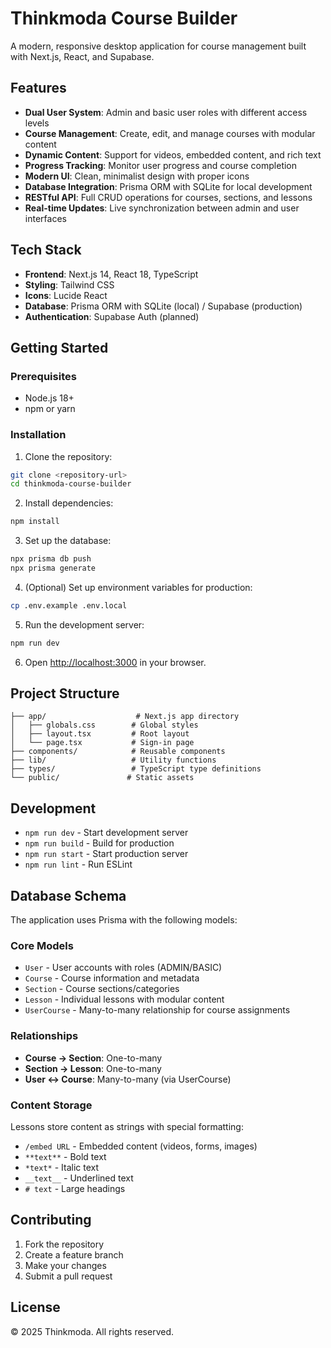 # Thinkmoda Course Builder

A modern, responsive desktop application for course management built with Next.js, React, and Supabase.

## Features

- **Dual User System**: Admin and basic user roles with different access levels
- **Course Management**: Create, edit, and manage courses with modular content
- **Dynamic Content**: Support for videos, embedded content, and rich text
- **Progress Tracking**: Monitor user progress and course completion
- **Modern UI**: Clean, minimalist design with proper icons
- **Database Integration**: Prisma ORM with SQLite for local development
- **RESTful API**: Full CRUD operations for courses, sections, and lessons
- **Real-time Updates**: Live synchronization between admin and user interfaces

## Tech Stack

- **Frontend**: Next.js 14, React 18, TypeScript
- **Styling**: Tailwind CSS
- **Icons**: Lucide React
- **Database**: Prisma ORM with SQLite (local) / Supabase (production)
- **Authentication**: Supabase Auth (planned)

## Getting Started

### Prerequisites

- Node.js 18+ 
- npm or yarn

### Installation

1. Clone the repository:
```bash
git clone <repository-url>
cd thinkmoda-course-builder
```

2. Install dependencies:
```bash
npm install
```

3. Set up the database:
```bash
npx prisma db push
npx prisma generate
```

4. (Optional) Set up environment variables for production:
```bash
cp .env.example .env.local
```

5. Run the development server:
```bash
npm run dev
```

6. Open [http://localhost:3000](http://localhost:3000) in your browser.

## Project Structure

```
├── app/                    # Next.js app directory
│   ├── globals.css        # Global styles
│   ├── layout.tsx         # Root layout
│   └── page.tsx           # Sign-in page
├── components/            # Reusable components
├── lib/                   # Utility functions
├── types/                 # TypeScript type definitions
└── public/               # Static assets
```

## Development

- `npm run dev` - Start development server
- `npm run build` - Build for production
- `npm run start` - Start production server
- `npm run lint` - Run ESLint

## Database Schema

The application uses Prisma with the following models:

### Core Models
- `User` - User accounts with roles (ADMIN/BASIC)
- `Course` - Course information and metadata
- `Section` - Course sections/categories
- `Lesson` - Individual lessons with modular content
- `UserCourse` - Many-to-many relationship for course assignments

### Relationships
- **Course → Section**: One-to-many
- **Section → Lesson**: One-to-many  
- **User ↔ Course**: Many-to-many (via UserCourse)

### Content Storage
Lessons store content as strings with special formatting:
- `/embed URL` - Embedded content (videos, forms, images)
- `**text**` - Bold text
- `*text*` - Italic text
- `__text__` - Underlined text
- `# text` - Large headings

## Contributing

1. Fork the repository
2. Create a feature branch
3. Make your changes
4. Submit a pull request

## License

© 2025 Thinkmoda. All rights reserved.                      
